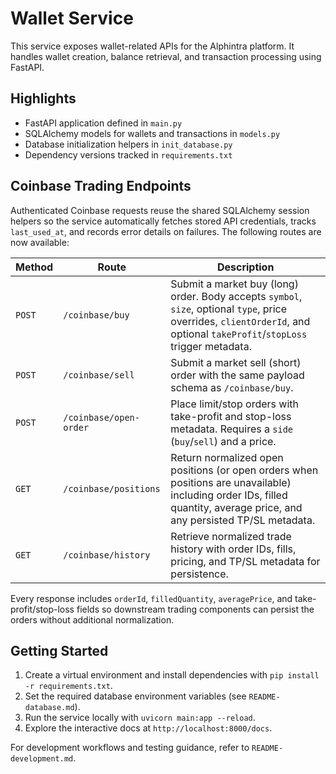 # Wallet Service

This service exposes wallet-related APIs for the Alphintra platform. It handles wallet creation, balance retrieval, and transaction processing using FastAPI.

## Highlights
- FastAPI application defined in `main.py`
- SQLAlchemy models for wallets and transactions in `models.py`
- Database initialization helpers in `init_database.py`
- Dependency versions tracked in `requirements.txt`

## Coinbase Trading Endpoints

Authenticated Coinbase requests reuse the shared SQLAlchemy session helpers so the
service automatically fetches stored API credentials, tracks `last_used_at`, and
records error details on failures. The following routes are now available:

| Method | Route | Description |
| ------ | ----- | ----------- |
| `POST` | `/coinbase/buy` | Submit a market buy (long) order. Body accepts `symbol`, `size`, optional `type`, price overrides, `clientOrderId`, and optional `takeProfit`/`stopLoss` trigger metadata. |
| `POST` | `/coinbase/sell` | Submit a market sell (short) order with the same payload schema as `/coinbase/buy`. |
| `POST` | `/coinbase/open-order` | Place limit/stop orders with take-profit and stop-loss metadata. Requires a `side` (`buy`/`sell`) and a price. |
| `GET` | `/coinbase/positions` | Return normalized open positions (or open orders when positions are unavailable) including order IDs, filled quantity, average price, and any persisted TP/SL metadata. |
| `GET` | `/coinbase/history` | Retrieve normalized trade history with order IDs, fills, pricing, and TP/SL metadata for persistence. |

Every response includes `orderId`, `filledQuantity`, `averagePrice`, and
take-profit/stop-loss fields so downstream trading components can persist the
orders without additional normalization.

## Getting Started
1. Create a virtual environment and install dependencies with `pip install -r requirements.txt`.
2. Set the required database environment variables (see `README-database.md`).
3. Run the service locally with `uvicorn main:app --reload`.
4. Explore the interactive docs at `http://localhost:8000/docs`.

For development workflows and testing guidance, refer to `README-development.md`.

